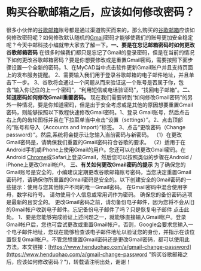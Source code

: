 # 购买谷歌邮箱之后，应该如何修改密码？
很多小伙伴的[谷歌邮箱](https://www.henduohao.com/tag/google-mail "谷歌邮箱是Google的免费网络邮件服务，也是世界上用户量最多的邮箱。")账号都是通过渠道购买而来的，那么购买的[谷歌邮箱](https://www.henduohao.com/tag/google-mail "谷歌邮箱是Google的免费网络邮件服务，也是世界上用户量最多的邮箱。")应该如何修改密码呢？如何修改默认随机的[Gmail](https://www.henduohao.com/tag/gmail "Gmail是Google的免费网络邮件服务，也是世界上用户量最多的邮箱。")密码才能够使我们的账号更加安全稳定呢？今天中邮科技小编就带大家去了解一下。
​
**一、要是在忘记邮箱密码时如何更改谷歌邮箱密码**
​
在很多时候我们都只是忘记了Gmail的登录密码，但是在当前的情况下如何更改谷歌邮箱密码？要是你想要修改或是重置Gmail密码，需要按照下面步骤设置一个全新的密码，
​
1、在MyCAD当中点击软件更新Gmail账户并且支持页面上的发布服务提醒。
​
2、需要输入我们用于登录谷歌邮箱的电子邮件地址，并且单击下一步。
​
3、谷歌将会通过一个问题从而来验证这一个账号是否属于你，包含“输入你记住的上一个密码”，“利用短信或电话验证码”，“找回电子邮箱”。
​
**二、知道密码如何修改Gmail重置密码。**
​
现在我们需要转到“如何修改Gmail密码”的另外一种情况，要是你知道密码，但是出于安全考虑或是其他的原因想要重置Gmail密码，则能够按照以下教程快速修改Gmail密码。
​
1、登录 Gmail账号，然后点击右上角的齿轮图标并且在下拉菜单当中点击“设置（settings）”。
​
2、点击顶部的“账号和导入（Accounts and lmport）”标签。
​
3、点击“更改密码（Change password）”。然后,系统将会提示让您输入当前密码与新密码。
​
（1）在更改Gmail密码是，请确保我们重置的Gmail密码符合谷歌的要求。
​
（2）适用于在Android手机或iPhone上使用Gmail的用户。您还可以在线更改Gmail密码。在Android [Chrome](https://www.henduohao.com/tag/chrome "Google Chrome是一款由Google公司开发的网页浏览器。")或Safari上登录Gmail，然后您可以按照类似的步骤在Android / iPhone上更改Gmail帐户。
​
**三、有关如何更改Gmail密码的提示**
​
为了确保您的Gmail账号是安全的，小编建议定期更改谷歌邮箱账号密码，当您决定重置Gmail密码时，请确保你所重置的Gmail密码是安全的。以下创建安全的Gmail密码的一些提示：
​
使用与您其他帐户不同的唯一Gmail密码。
​
在Gmail密码中混合使用字母，数字和符号。
​
请勿使用个人信息或常用词作为密码。
​
确保您的备份密码选项是最新的且安全的。
​
更改Gmail密码之前，请勿备份电子邮件，因为您将不会从旧的Gmail帐户收到电子邮件。
​
忘记备份电子邮件了吗？只是恢复电子邮件 点击此处。
​
1、要是您能够完成验证上述问题之一，就能够直接输入Gmail帐户。登录Gmail帐户后，您也可尝试更改或重置Gmail帐户。否则，Google会要求您输入一个电子邮件地址，您现在能够检查该电子邮件地址以验证您的身份，并指示在该位置恢复Gmail帐户。不管您想重置Gmail密码还是更改Gmail密码，都可以使用此方法。
​
本文链接：[https://www.henduohao.com/a/gmail-change-password](https://www.henduohao.com/a/gmail-change-password "购买谷歌邮箱之后，应该如何修改密码？")，转载请注明出处，谢谢！